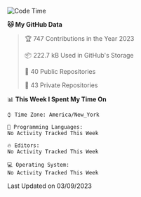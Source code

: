 <!--START_SECTION:waka-->
![Code Time](http://img.shields.io/badge/Code%20Time-203%20hrs%203%20mins-blue)

**🐱 My GitHub Data** 

> 🏆 747 Contributions in the Year 2023
 > 
> 📦 222.7 kB Used in GitHub's Storage 
 > 
> 📜 40 Public Repositories 
 > 
> 🔑 43 Private Repositories  
 > 
📊 **This Week I Spent My Time On** 

```text
⌚︎ Time Zone: America/New_York

💬 Programming Languages: 
No Activity Tracked This Week

🔥 Editors: 
No Activity Tracked This Week

💻 Operating System: 
No Activity Tracked This Week

```


 Last Updated on 03/09/2023
<!--END_SECTION:waka-->